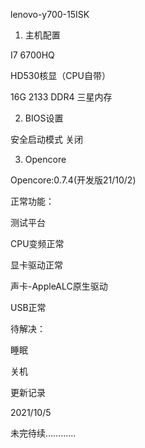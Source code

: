 lenovo-y700-15ISK

1. 主机配置

I7 6700HQ

HD530核显（CPU自带）

16G 2133 DDR4 三星内存

2. BIOS设置

安全启动模式 关闭

3. Opencore

Opencore:0.7.4(开发版21/10/2)

正常功能：

测试平台

CPU变频正常

显卡驱动正常

声卡-AppleALC原生驱动

USB正常

待解决：

睡眠

关机

更新记录

2021/10/5

未完待续…………
